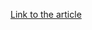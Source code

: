 [Link to the article](https://trustwave.com/en-us/resources/blogs/spiderlabs-blog/goldenspy-chapter-4-goldenhelper-malware-embedded-in-official-golden-tax-software/)
